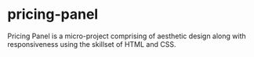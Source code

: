 # pricing-panel
Pricing Panel is a micro-project comprising of aesthetic design along with responsiveness using the skillset of HTML and CSS.
